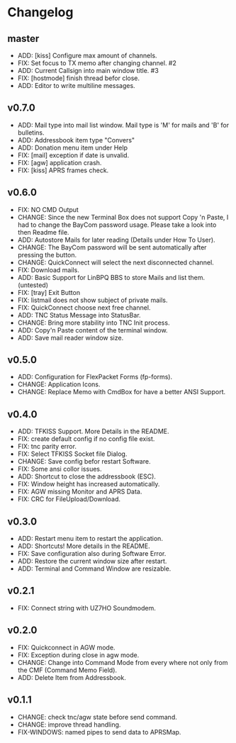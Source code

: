 # Changelog

## master

- ADD: [kiss] Configure max amount of channels.
- FIX: Set focus to TX memo after changing channel. #2
- ADD: Current Callsign into main window title. #3
- FIX: [hostmode] finish thread befor close.
- ADD: Editor to write multiline messages.

## v0.7.0

- ADD: Mail type into mail list window. Mail type is 'M' for mails
			 and 'B' for bulletins.
- ADD: Addressbook item type "Convers"
- ADD: Donation menu item under Help
- FIX: [mail] exception if date is unvalid.
- FIX: [agw] application crash.
- FIX: [kiss] APRS frames check.

## v0.6.0

- FIX: NO CMD Output
- CHANGE: Since the new Terminal Box does not support Copy 'n Paste, I
          had to change the BayCom password usage. Please take a look into then
          Readme file.
- ADD: Autostore Mails for later reading (Details under How To User).
- CHANGE: The BayCom password will be sent automatically after pressing the button.
- CHANGE: QuickConnect will select the next disconnected channel.
- FIX: Download mails.
- ADD: Basic Support for LinBPQ BBS to store Mails and list them. (untested)
- FIX: [tray] Exit Button
- FIX: listmail does not show subject of private mails.
- FIX: QuickConnect choose next free channel.
- ADD: TNC Status Message into StatusBar.
- CHANGE: Bring more stability into TNC Init process.
- ADD: Copy'n Paste content of the terminal window.
- ADD: Save mail reader window size.


## v0.5.0

- ADD: Configuration for FlexPacket Forms (fp-forms).
- CHANGE: Application Icons.
- CHANGE: Replace Memo with CmdBox for have a better ANSI
          Support.

## v0.4.0

- ADD: TFKISS Support. More Details in the README.
- FIX: create default config if no config file exist.
- FIX: tnc parity error.
- FIX: Select TFKISS Socket file Dialog.
- CHANGE: Save config befor restart Software.
- FIX: Some ansi collor issues.
- ADD: Shortcut to close the addressbook (ESC).
- FIX: Window height has increased automatically.
- FIX: AGW missing Monitor and APRS Data.
- FIX: CRC for FileUpload/Download.

## v0.3.0

- ADD: Restart menu item to restart the application.
- ADD: Shortcuts! More details in the README.
- FIX: Save configuration also during Software Error.
- ADD: Restore the current window size after restart.
- ADD: Terminal and Command Window are resizable.


## v0.2.1

- FIX: Connect string with UZ7HO Soundmodem.

## v0.2.0

- FIX: Quickconnect in AGW mode.
- FIX: Exception during close in agw mode.
- CHANGE: Change into Command Mode from every where not only from the 
  CMF (Command Memo Field).
- ADD: Delete Item from Addressbook.  

## v0.1.1

- CHANGE: check tnc/agw state before send command.
- CHANGE: improve thread handling.
- FIX-WINDOWS: named pipes to send data to APRSMap.
